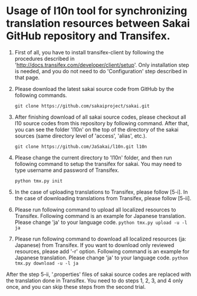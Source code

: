 # Usage of l10n tool for synchronizing translation resources between Sakai GitHub repository and Transifex.

1. First of all, you have to install transifex-client by following the procedures described in 'http://docs.transifex.com/developer/client/setup'. Only installation step is needed, and you do not need to do 'Configuration' step described in that page.

1. Please download the latest sakai source code from GitHub by the following commands.
    ```
    git clone https://github.com/sakaiproject/sakai.git
    ```

1. After finishing download of all sakai source codes, please checkout all l10 source codes from this repository by following command. After that, you can see the folder 'l10n' on the top of the directory of the sakai sources (same directory level of 'access', 'alias', etc.).
    ```
   git clone https://github.com/JaSakai/l10n.git l10n
    ```

1. Please change the current directory to 'l10n' folder, and then run following command to setup the transifex for sakai. You may need to type username and password of Transifex.
    ```
   python tmx.py init
    ```

1. In the case of uploading translations to Transifex, please follow [5-i]. In the case of downloading translations from Transifex, please follow [5-ii].
  1. Please run following command to upload all localized resources to Transifex. Following command is an example for Japanese translation. Please change 'ja' to your language code.
    ```
    python tmx.py upload -u -l ja
    ```

  1. Please run following command to download all localized resources (ja: Japanese) from Transifex. If you want to download only reviewed resources, please add '-r' option. Following command is an example for Japanese translation. Please change 'ja' to your language code.
    ```
    python tmx.py download -u -l ja
    ```

After the step 5-ii, '.properties' files of sakai source codes are replaced with the translation done in Transifex. You need to do steps 1, 2, 3, and 4 only once, and you can skip these steps from the second trial.
